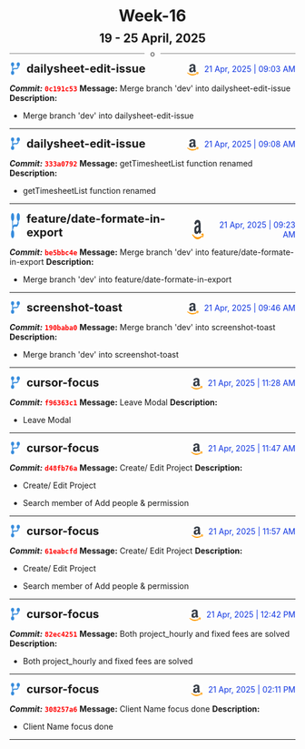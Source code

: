 <h1 style="text-align:center; margin-bottom:10px">Week-16</h1>
<h2 style="text-align:center; margin:0px">19 - 25 April, 2025</h2>
<div style="display: flex; align-items: center; justify-content: center;">
  <hr style="flex: 1; background-color: gray;" />
  <span style="padding: 0 10px;font-weight:bold; color:gray">o</span>
  <hr style="flex: 1; background-color: gray;" />
</div>

<div style="display: flex; justify-content: space-between; align-items:end;">
  <div style="display:flex">
      <img src="../assets/branch.svg" alt="GitHub Logo"  style="width:20px; margin:0 10px 0 0">
      <h3 style="margin: 0; padding:0; font-weight: bold; font-size:20px;">dailysheet-edit-issue</h3>
  </div>
  <div style="display:flex">
  <img src="../assets/amazon.svg" alt="Amazon Logo" style="width:20px">
    <span style="color:rgb(16, 54, 226); text-align: right; margin:0 0 0 10px; padding:0px;">21 Apr, 2025 | 09:03 AM</span>
  </div>
</div>

**_Commit:_** <code style="color: red; font-weight: bold;">0c191c53</code>
**Message:** Merge branch 'dev' into dailysheet-edit-issue
**Description:**
- Merge branch 'dev' into dailysheet-edit-issue
---
<div style="display: flex; justify-content: space-between; align-items:end;">
  <div style="display:flex">
      <img src="../assets/branch.svg" alt="GitHub Logo"  style="width:20px; margin:0 10px 0 0">
      <h3 style="margin: 0; padding:0; font-weight: bold; font-size:20px;">dailysheet-edit-issue</h3>
  </div>
  <div style="display:flex">
  <img src="../assets/amazon.svg" alt="Amazon Logo" style="width:20px">
    <span style="color:rgb(16, 54, 226); text-align: right; margin:0 0 0 10px; padding:0px;">21 Apr, 2025 | 09:08 AM</span>
  </div>
</div>

**_Commit:_** <code style="color: red; font-weight: bold;">333a0792</code>
**Message:** getTimesheetList function renamed
**Description:**
- getTimesheetList function renamed
---
<div style="display: flex; justify-content: space-between; align-items:end;">
  <div style="display:flex">
      <img src="../assets/branch.svg" alt="GitHub Logo"  style="width:20px; margin:0 10px 0 0">
      <h3 style="margin: 0; padding:0; font-weight: bold; font-size:20px;">feature/date-formate-in-export</h3>
  </div>
  <div style="display:flex">
  <img src="../assets/amazon.svg" alt="Amazon Logo" style="width:20px">
    <span style="color:rgb(16, 54, 226); text-align: right; margin:0 0 0 10px; padding:0px;">21 Apr, 2025 | 09:23 AM</span>
  </div>
</div>

**_Commit:_** <code style="color: red; font-weight: bold;">be5bbc4e</code>
**Message:** Merge branch 'dev' into feature/date-formate-in-export
**Description:**
- Merge branch 'dev' into feature/date-formate-in-export
---
<div style="display: flex; justify-content: space-between; align-items:end;">
  <div style="display:flex">
      <img src="../assets/branch.svg" alt="GitHub Logo"  style="width:20px; margin:0 10px 0 0">
      <h3 style="margin: 0; padding:0; font-weight: bold; font-size:20px;">screenshot-toast</h3>
  </div>
  <div style="display:flex">
  <img src="../assets/amazon.svg" alt="Amazon Logo" style="width:20px">
    <span style="color:rgb(16, 54, 226); text-align: right; margin:0 0 0 10px; padding:0px;">21 Apr, 2025 | 09:46 AM</span>
  </div>
</div>

**_Commit:_** <code style="color: red; font-weight: bold;">190baba0</code>
**Message:** Merge branch 'dev' into screenshot-toast
**Description:**
- Merge branch 'dev' into screenshot-toast
---
<div style="display: flex; justify-content: space-between; align-items:end;">
  <div style="display:flex">
      <img src="../assets/branch.svg" alt="GitHub Logo"  style="width:20px; margin:0 10px 0 0">
      <h3 style="margin: 0; padding:0; font-weight: bold; font-size:20px;">cursor-focus</h3>
  </div>
  <div style="display:flex">
  <img src="../assets/amazon.svg" alt="Amazon Logo" style="width:20px">
    <span style="color:rgb(16, 54, 226); text-align: right; margin:0 0 0 10px; padding:0px;">21 Apr, 2025 | 11:28 AM</span>
  </div>
</div>

**_Commit:_** <code style="color: red; font-weight: bold;">f96363c1</code>
**Message:** Leave Modal
**Description:**
- Leave Modal
---
<div style="display: flex; justify-content: space-between; align-items:end;">
  <div style="display:flex">
      <img src="../assets/branch.svg" alt="GitHub Logo"  style="width:20px; margin:0 10px 0 0">
      <h3 style="margin: 0; padding:0; font-weight: bold; font-size:20px;">cursor-focus</h3>
  </div>
  <div style="display:flex">
  <img src="../assets/amazon.svg" alt="Amazon Logo" style="width:20px">
    <span style="color:rgb(16, 54, 226); text-align: right; margin:0 0 0 10px; padding:0px;">21 Apr, 2025 | 11:47 AM</span>
  </div>
</div>

**_Commit:_** <code style="color: red; font-weight: bold;">d48fb76a</code>
**Message:** Create/ Edit Project
**Description:**
- Create/ Edit Project

- Search member of Add people & permission
---
<div style="display: flex; justify-content: space-between; align-items:end;">
  <div style="display:flex">
      <img src="../assets/branch.svg" alt="GitHub Logo"  style="width:20px; margin:0 10px 0 0">
      <h3 style="margin: 0; padding:0; font-weight: bold; font-size:20px;">cursor-focus</h3>
  </div>
  <div style="display:flex">
  <img src="../assets/amazon.svg" alt="Amazon Logo" style="width:20px">
    <span style="color:rgb(16, 54, 226); text-align: right; margin:0 0 0 10px; padding:0px;">21 Apr, 2025 | 11:57 AM</span>
  </div>
</div>

**_Commit:_** <code style="color: red; font-weight: bold;">61eabcfd</code>
**Message:** Create/ Edit Project
**Description:**
- Create/ Edit Project

- Search member of Add people & permission
---
<div style="display: flex; justify-content: space-between; align-items:end;">
  <div style="display:flex">
      <img src="../assets/branch.svg" alt="GitHub Logo"  style="width:20px; margin:0 10px 0 0">
      <h3 style="margin: 0; padding:0; font-weight: bold; font-size:20px;">cursor-focus</h3>
  </div>
  <div style="display:flex">
  <img src="../assets/amazon.svg" alt="Amazon Logo" style="width:20px">
    <span style="color:rgb(16, 54, 226); text-align: right; margin:0 0 0 10px; padding:0px;">21 Apr, 2025 | 12:42 PM</span>
  </div>
</div>

**_Commit:_** <code style="color: red; font-weight: bold;">82ec4251</code>
**Message:** Both project_hourly and fixed fees are solved
**Description:**
- Both project_hourly and fixed fees are solved
---
<div style="display: flex; justify-content: space-between; align-items:end;">
  <div style="display:flex">
      <img src="../assets/branch.svg" alt="GitHub Logo"  style="width:20px; margin:0 10px 0 0">
      <h3 style="margin: 0; padding:0; font-weight: bold; font-size:20px;">cursor-focus</h3>
  </div>
  <div style="display:flex">
  <img src="../assets/amazon.svg" alt="Amazon Logo" style="width:20px">
    <span style="color:rgb(16, 54, 226); text-align: right; margin:0 0 0 10px; padding:0px;">21 Apr, 2025 | 02:11 PM</span>
  </div>
</div>

**_Commit:_** <code style="color: red; font-weight: bold;">308257a6</code>
**Message:** Client Name focus done
**Description:**
- Client Name focus done
---

